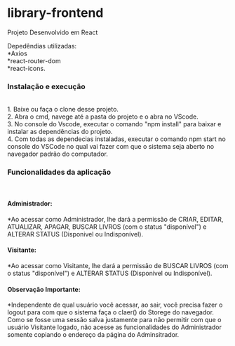# library-frontend

Projeto Desenvolvido em React

Depedêndias utilizadas:<br />
  *Axios<br />
  *react-router-dom<br />
  *react-icons.<br />

<h3>Instalação e execução</h3><br />
1. Baixe ou faça o clone desse projeto.<br />
2. Abra o cmd, navege até a pasta do projeto e o abra no VScode.<br />
3. No console do Vscode, executar o comando "npm install" para baixar e instalar as dependências do projeto.<br />
4. Com todas as dependecias instaladas, executar o comando npm start no console do VSCode no qual vai fazer com que o sistema seja aberto no navegador padrão do computador.

<h3>Funcionalidades da aplicação</h3><br />

<h4>Administrador:</h4>
*Ao acessar como Administrador, lhe dará a permissão de CRIAR, EDITAR, ATUALIZAR, APAGAR, BUSCAR LIVROS (com o status "disponível") e ALTERAR STATUS (Disponivel ou Indisponível).<br />

<h4>Visitante:</h4>
*Ao acessar como Visitante, lhe dará a permissão de BUSCAR LIVROS (com o status "disponível") e ALTERAR STATUS (Disponivel ou Indisponível).<br />

<h4>Observação Importante:</h4>
*Independente de qual usuário você acessar, ao sair, você precisa fazer o logout para com que o sistema faça o claer() do Storege do navegador. Como se fosse uma sessão salva justamente para não permitir com que o usuário Visitante logado, não acesse as funcionalidades do Administrador somente copiando o endereço da página do Adminsitrador.<br />
